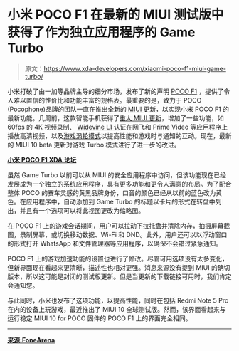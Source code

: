 # 小米 POCO F1 在最新的 MIUI 测试版中获得了作为独立应用程序的 Game Turbo

> 原文：<https://www.xda-developers.com/xiaomi-poco-f1-miui-game-turbo/>

小米打破了由一加等品牌主导的细分市场，发布了新的声明 [POCO F1](https://www.xda-developers.com/xiaomi-poco-f1-design-display-gaming-performance-review/) ，提供了令人难以置信的性价比和功能丰富的规格表。最重要的是，致力于 POCO (Pocophone)品牌的团队一直在推出全新的 [MIUI 更新](https://www.xda-developers.com/notch-notifications-miui-unhides-icons-notched-xiaomi-phones/)，以实现小米 POCO F1 的最新功能。几周前，这款智能手机获得了[重大 MIUI 更新](https://www.xda-developers.com/miui-10-3-4-global-stable-for-the-xiaomi-poco-f1-brings-widevine-l1-4k60-video-recording-game-turbo-and-more/)，增加了一些功能，如 60fps 的 4K 视频录制、 [Widevine L1 认证](https://www.xda-developers.com/xiaomi-poco-f1-widevine-l1-miui-beta/)在网飞和 Prime Video 等应用程序上播放高清视频，以及[游戏涡轮模式](https://www.xda-developers.com/poco-f1-game-turbo-miui-10-beta-xiaomi-mi-9/)以提高性能和游戏时与通知的互动。现在，最新的 MIUI 10 beta 更新对游戏 Turbo 模式进行了进一步的改进。

[**小米 POCO F1 XDA 论坛**](https://forum.xda-developers.com/poco-f1)

虽然 Game Turbo 以前可以从 MIUI 的安全应用程序中访问，但该功能现在已经发展成为一个独立的系统应用程序，具有更多功能和更令人满意的布局。为了配合整体 POCO 的赛车灵感的黄黑品牌身份，口音的颜色已经从以前的蓝色改为黄色。在应用程序中，自动添加到 Game Turbo 的标题以卡片的形式在转盘中列出，并且有一个选项可以将此视图更改为缩略图。

在 POCO F1 上的游戏会话期间，用户可以拉动下拉托盘并清除内存，拍摄屏幕截图，录制屏幕，或切换移动数据、Wi-Fi 和 DND。此外，用户还可以以浮动窗口的形式打开 WhatsApp 和文件管理器等应用程序，以确保不会错过紧急通知。

POCO F1 上的游戏加速功能的设置也进行了修改。尽管可用选项没有太多变化，但新界面现在看起来更清晰，描述性也相对更强。消息来源没有提到 MIUI 的确切版本，所以这可能是封闭的测试版更新。但是当更新的下载链接可用时，我们肯定会通知您。

与此同时，小米也发布了这项功能，以提高性能，同时在包括 Redmi Note 5 Pro 在内的设备上玩游戏，最近推出了 MIUI 10 全球测试版。然而，该界面看起来与运行稳定 MIUI 10 for POCO 固件的 POCO F1 上的界面完全相同。

* * *

[**来源:FoneArena**](https://www.fonearena.com/blog/279627/xiaomi-game-turbo-app-poco-f1.html)